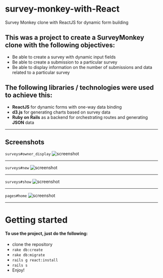 # survey-monkey-with-React
Survey Monkey clone with ReactJS for dynamic form building

## This was a project to create a SurveyMonkey clone with the following objectives: 
  - Be able to create a survey with dynamic input fields
  - Be able to create a submission to a particular survey
  - Be able to display information on the number of submissions and data related to a particular survey

## The following libraries / technologies were used to achieve this: 
  - **ReactJS** for dynamic forms with one-way data binding
  - **d3.js** for generating charts based on survey data
  - **Ruby on Rails** as a backend for orchestrating routes and generating __JSON__ data

****
## Screenshots
`surveys#owner_display` 
![screenshot](https://raw.githubusercontent.com/sevennote/The_Mad_Gorillaz/master/gorilla-final4.png)
****
`surveys#new`
![screenshot](https://raw.githubusercontent.com/sevennote/The_Mad_Gorillaz/master/gorilla-final1.png)
****
`surveys#show`
![screenshot](https://raw.githubusercontent.com/sevennote/The_Mad_Gorillaz/master/gorilla-final2.png)
****
`pages#home`
![screenshot](https://raw.githubusercontent.com/sevennote/The_Mad_Gorillaz/master/gorilla-final3.png)
****

# Getting started 
#### To use the project, just do the following: 
  - clone the repository
  -  `rake db:create`
  -  `rake db:migrate`
  -  `rails g react:install`
  -  `rails s`
  -  Enjoy!
